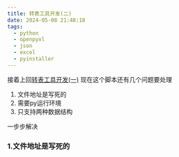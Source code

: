 ```yaml
---
title: 转表工具开发(二)
date: 2024-05-08 21:48:18
tags:
  - python
  - openpyxl
  - json
  - excel
  - pyinstaller
---
```

接着上回[转表工具开发(一)](转表工具开发(一).md)
现在这个脚本还有几个问题要处理

1. 文件地址是写死的
2. 需要py运行环境
3. 只支持两种数据结构

一步步解决

### 1.文件地址是写死的

